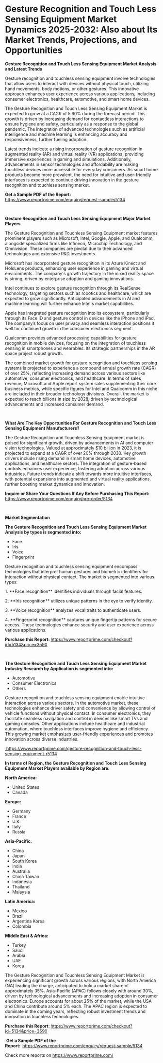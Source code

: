 <p><h1>Gesture Recognition and Touch Less Sensing Equipment Market Dynamics 2025-2032: Also about Its Market Trends, Projections, and Opportunities</h1></p><p><strong>Gesture Recognition and Touch Less Sensing Equipment Market Analysis and Latest Trends</strong></p>
<p><p>Gesture recognition and touchless sensing equipment involve technologies that allow users to interact with devices without physical touch, utilizing hand movements, body motions, or other gestures. This innovative approach enhances user experience across various applications, including consumer electronics, healthcare, automotive, and smart home devices. </p><p>The Gesture Recognition and Touch Less Sensing Equipment Market is expected to grow at a CAGR of 5.60% during the forecast period. This growth is driven by increasing demand for contactless interactions to ensure hygiene and safety, particularly as a response to the global pandemic. The integration of advanced technologies such as artificial intelligence and machine learning is enhancing accuracy and responsiveness, further fueling adoption.</p><p>Latest trends indicate a rising incorporation of gesture recognition in augmented reality (AR) and virtual reality (VR) applications, providing immersive experiences in gaming and simulations. Additionally, advancements in sensor technologies and affordability are making touchless devices more accessible for everyday consumers. As smart home products become more prevalent, the need for intuitive and user-friendly interfaces is expected to continue driving innovation in the gesture recognition and touchless sensing market.</p></p>
<p><strong>Get a Sample PDF of the Report:&nbsp;</strong> <a href="https://www.reportprime.com/enquiry/request-sample/5134?utm_campaign=3177&utm_medium=2&utm_source=Github&utm_content=ia&utm_term=19032025&utm_id=gesture-recognition-and-touch-less-sensing-equipment">https://www.reportprime.com/enquiry/request-sample/5134</a></p>
<p>&nbsp;</p>
<p><strong>Gesture Recognition and Touch Less Sensing Equipment Major Market Players</strong></p>
<p><p>The Gesture Recognition and Touchless Sensing Equipment market features prominent players such as Microsoft, Intel, Google, Apple, and Qualcomm, alongside specialized firms like Infineon, Microchip Technology, and Omnivision. These companies are pivotal due to their advanced technologies and extensive R&D investments.</p><p>Microsoft has incorporated gesture recognition in its Azure Kinect and HoloLens products, enhancing user experience in gaming and virtual environments. The company's growth trajectory in the mixed reality space is strong, driven by enterprise adoption and gaming innovations.</p><p>Intel continues to explore gesture recognition through its RealSense technology, targeting sectors such as robotics and healthcare, which are expected to grow significantly. Anticipated advancements in AI and machine learning will further enhance Intel's market capabilities.</p><p>Apple has integrated gesture recognition into its ecosystem, particularly through its Face ID and gesture control in devices like the iPhone and iPad. The company’s focus on user privacy and seamless interaction positions it well for continued growth in the consumer electronics segment.</p><p>Qualcomm provides advanced processing capabilities for gesture recognition in mobile devices, focusing on the integration of touchless sensing in smartphones and wearables. Its strategic partnerships in the AR space project robust growth.</p><p>The combined market growth for gesture recognition and touchless sensing systems is projected to experience a compound annual growth rate (CAGR) of over 25%, reflecting increasing demand across various sectors like automotive, consumer electronics, and healthcare. In terms of sales revenue, Microsoft and Apple report system sales supplementing their core business metrics, while specific figures for Intel and Qualcomm in this niche are included in their broader technology divisions. Overall, the market is expected to reach billions in size by 2028, driven by technological advancements and increased consumer demand.</p></p>
<p>&nbsp;</p>
<p><strong>What Are The Key Opportunities For Gesture Recognition and Touch Less Sensing Equipment Manufacturers?</strong></p>
<p><p>The Gesture Recognition and Touchless Sensing Equipment market is poised for significant growth, driven by advancements in AI and computer vision technologies. Valued at approximately $10 billion in 2023, it is projected to expand at a CAGR of over 20% through 2030. Key growth drivers include rising demand in smart home devices, automotive applications, and healthcare sectors. The integration of gesture-based controls enhances user experience, fostering adoption across various industries. Future trends indicate a shift towards more intuitive interfaces, with potential expansions into augmented and virtual reality applications, further boosting market dynamics and innovation.</p></p>
<p><strong>Inquire or Share Your Questions If Any Before Purchasing This Report:</strong> <a href="https://www.reportprime.com/enquiry/pre-order/5134?utm_campaign=3177&utm_medium=2&utm_source=Github&utm_content=ia&utm_term=19032025&utm_id=gesture-recognition-and-touch-less-sensing-equipment">https://www.reportprime.com/enquiry/pre-order/5134</a></p>
<p>&nbsp;</p>
<p><strong>Market Segmentation</strong></p>
<p><strong>The Gesture Recognition and Touch Less Sensing Equipment Market Analysis by types is segmented into:</strong></p>
<p><ul><li>Face</li><li>Iris</li><li>Voice</li><li>Fingerprint</li></ul></p>
<p><p>Gesture recognition and touchless sensing equipment encompass technologies that interpret human gestures and biometric identifiers for interaction without physical contact. The market is segmented into various types: </p><p>1. **Face recognition** identifies individuals through facial features.</p><p>2. **Iris recognition** utilizes unique patterns in the eye to verify identity.</p><p>3. **Voice recognition** analyzes vocal traits to authenticate users. </p><p>4. **Fingerprint recognition** captures unique fingertip patterns for secure access. These technologies enhance security and user experience across various applications.</p></p>
<p><strong>Purchase this Report:&nbsp;</strong><a href="https://www.reportprime.com/checkout?id=5134&price=3590&utm_campaign=3177&utm_medium=2&utm_source=Github&utm_content=ia&utm_term=19032025&utm_id=gesture-recognition-and-touch-less-sensing-equipment">https://www.reportprime.com/checkout?id=5134&price=3590</a></p>
<p>&nbsp;</p>
<p><strong>The Gesture Recognition and Touch Less Sensing Equipment Market Industry Research by Application is segmented into:</strong></p>
<p><ul><li>Automotive</li><li>Consumer Electronics</li><li>Others</li></ul></p>
<p><p>Gesture recognition and touchless sensing equipment enable intuitive interaction across various sectors. In the automotive market, these technologies enhance driver safety and convenience by allowing control of vehicle functions without physical contact. In consumer electronics, they facilitate seamless navigation and control in devices like smart TVs and gaming consoles. Other applications include healthcare and industrial automation, where touchless interfaces improve hygiene and efficiency. This growing market emphasizes user-friendly experiences and promotes innovation across diverse industries.</p></p>
<p><a href="https://www.reportprime.com/gesture-recognition-and-touch-less-sensing-equipment-r5134?utm_campaign=3177&utm_medium=2&utm_source=Github&utm_content=ia&utm_term=19032025&utm_id=gesture-recognition-and-touch-less-sensing-equipment">&nbsp;https://www.reportprime.com/gesture-recognition-and-touch-less-sensing-equipment-r5134</a></p>
<p><strong>In terms of Region, the Gesture Recognition and Touch Less Sensing Equipment Market Players available by Region are:</strong></p>
<p>
    <p> <strong> North America: </strong>
        <ul>
            <li>United States</li>
            <li>Canada</li>
        </ul>
        </p> 
    <p> <strong> Europe: </strong>
        <ul>
            <li>Germany</li>
            <li>France</li>
            <li>U.K.</li>
            <li>Italy</li>
            <li>Russia</li>
        </ul>
        </p> 
    <p> <strong> Asia-Pacific: </strong>
        <ul>
            <li>China</li>
            <li>Japan</li>
            <li>South Korea</li>
            <li>India</li>
            <li>Australia</li>
            <li>China Taiwan</li>
            <li>Indonesia</li>
            <li>Thailand</li>
            <li>Malaysia</li>
        </ul>
        </p> 
    <p> <strong> Latin America: </strong>
        <ul>
            <li>Mexico</li>
            <li>Brazil</li>
            <li>Argentina Korea</li>
            <li>Colombia</li>
        </ul>
        </p> 
    <p> <strong> Middle East & Africa: </strong>
        <ul>
            <li>Turkey</li>
            <li>Saudi</li>
            <li>Arabia</li>
            <li>UAE</li>
            <li>Korea</li>
        </ul>
    </p>
    </p>
<p><p>The Gesture Recognition and Touchless Sensing Equipment Market is experiencing significant growth across various regions, with North America (NA) leading the charge, anticipated to hold a market share of approximately 35%. Asia-Pacific (APAC) follows closely with around 30%, driven by technological advancements and increasing adoption in consumer electronics. Europe accounts for about 25% of the market, while the USA and China contribute around 5% each. The APAC region is expected to dominate in the coming years, reflecting robust investment trends and innovation in touchless technologies.</p></p>
<p><strong>Purchase this Report: </strong><a href="https://www.reportprime.com/checkout?id=5134&price=3590&utm_campaign=3177&utm_medium=2&utm_source=Github&utm_content=ia&utm_term=19032025&utm_id=gesture-recognition-and-touch-less-sensing-equipment">https://www.reportprime.com/checkout?id=5134&price=3590</a></p>
<p>&nbsp;<strong>Get a Sample PDF of the Report:&nbsp;&nbsp;</strong><a href="https://www.reportprime.com/enquiry/request-sample/5134?utm_campaign=3177&utm_medium=2&utm_source=Github&utm_content=ia&utm_term=19032025&utm_id=gesture-recognition-and-touch-less-sensing-equipment">https://www.reportprime.com/enquiry/request-sample/5134</a></p>
<p><strong></strong></p>
<p>Check more reports on <a href="https://www.reportprime.com/?utm_campaign=3177&utm_medium=2&utm_source=Github&utm_content=ia&utm_term=19032025&utm_id=gesture-recognition-and-touch-less-sensing-equipment">https://www.reportprime.com/</a></p>